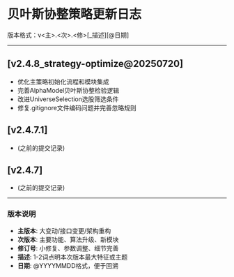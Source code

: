 # 贝叶斯协整策略更新日志

版本格式：v<主>.<次>.<修>[_描述][@日期]

---

## [v2.4.8_strategy-optimize@20250720]
- 优化主策略初始化流程和模块集成
- 完善AlphaModel贝叶斯协整检验逻辑
- 改进UniverseSelection选股筛选条件
- 修复.gitignore文件编码问题并完善忽略规则

## [v2.4.7.1] 
- (之前的提交记录)

## [v2.4.7]
- (之前的提交记录)

---

### 版本说明
- **主版本**: 大变动/接口变更/架构重构
- **次版本**: 主要功能、算法升级、新模块  
- **修订号**: 小修复、参数调整、细节完善
- **描述**: 1-2词点明本次版本最大特征或主题
- **日期**: @YYYYMMDD格式，便于回溯